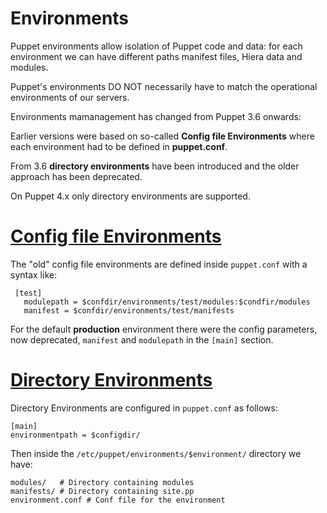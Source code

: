 # Environments
Puppet environments allow isolation of Puppet code and data: for each environment we can have different paths manifest files, Hiera data and modules.

Puppet's environments DO NOT necessarily have to match the operational environments of our servers.

Environments mamanagement has changed from Puppet 3.6 onwards:

Earlier versions were based on so-called **Config file Environments** where each environment had to be defined in **puppet.conf**.

From 3.6 **directory environments** have been introduced and the older approach has been deprecated.

On Puppet 4.x only directory environments are supported.

# [Config file Environments](https://docs.puppetlabs.com/puppet/latest/reference/environments_classic.html)

The "old" config file environments are defined inside ```puppet.conf``` with a syntax like:

     [test]
       modulepath = $confdir/environments/test/modules:$condfir/modules
       manifest = $confdir/environments/test/manifests

For the default **production** environment there were the config parameters, now deprecated, ```manifest``` and ```modulepath``` in the ```[main]``` section.

# [Directory Environments](https://docs.puppetlabs.com/puppet/latest/reference/environments_configuring.html)

Directory Environments are configured in ```puppet.conf``` as follows:

    [main]
    environmentpath = $configdir/

Then inside the ```/etc/puppet/environments/$environment/``` directory we have:

    modules/   # Directory containing modules
    manifests/ # Directory containing site.pp
    environment.conf # Conf file for the environment
